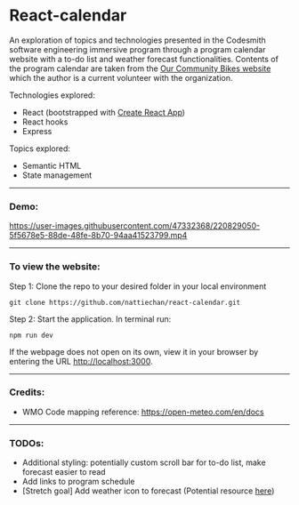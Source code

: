 # React-calendar

An exploration of topics and technologies presented in the Codesmith software engineering immersive program through a program calendar website with a to-do list and weather forecast functionalities. Contents of the program calendar are taken from the [Our Community Bikes website](https://ourcommunitybikes.org/) which the author is a current volunteer with the organization.

Technologies explored:
- React (bootstrapped with [Create React App](https://github.com/facebook/create-react-app))
- React hooks
- Express

Topics explored:
- Semantic HTML
- State management


----------------------------------------

### Demo:

https://user-images.githubusercontent.com/47332368/220829050-5f5678e5-88de-48fe-8b70-94aa41523799.mp4




-----------------------------------------

### To view the website:

Step 1: Clone the repo to your desired folder in your local environment

```
git clone https://github.com/nattiechan/react-calendar.git
```

Step 2: Start the application. In terminal run:

```
npm run dev
```

If the webpage does not open on its own, view it in your browser by entering the URL [http://localhost:3000](http://localhost:3000).

-----------------------------

### Credits:

- WMO Code mapping reference: https://open-meteo.com/en/docs

-----------------------------

### TODOs:

- Additional styling: potentially custom scroll bar for to-do list, make forecast easier to read
- Add links to program schedule
- [Stretch goal] Add weather icon to forecast (Potential resource [here](https://developer.weathersourceapis.com/apis/appwx-weather-icons/))

